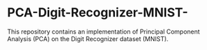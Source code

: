 # PCA-Digit-Recognizer-MNIST-
This repository contains an implementation of Principal Component Analysis (PCA) on the Digit Recognizer dataset (MNIST).

